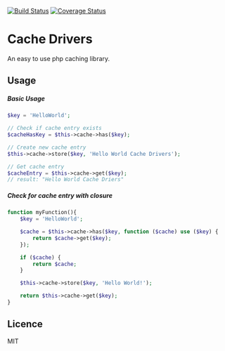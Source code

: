 [![Build Status](https://travis-ci.org/MaartenGDev/CacheDrivers.svg?branch=master)](https://travis-ci.org/MaartenGDev/CacheDrivers)
[![Coverage Status](https://coveralls.io/repos/github/MaartenGDev/CacheDrivers/badge.svg?branch=master)](https://coveralls.io/github/MaartenGDev/CacheDrivers?branch=master)
# Cache Drivers
An easy to use php caching library.

## Usage
##### Basic Usage
```PHP
$key = 'HelloWorld';

// Check if cache entry exists
$cacheHasKey = $this->cache->has($key);

// Create new cache entry
$this->cache->store($key, 'Hello World Cache Drivers');

// Get cache entry
$cacheEntry = $this->cache->get($key);
// result: "Hello World Cache Driers"
```
##### Check for cache entry with closure
```PHP
function myFunction(){
    $key = 'HelloWorld';

    $cache = $this->cache->has($key, function ($cache) use ($key) {
        return $cache->get($key);
    });

    if ($cache) {
        return $cache;
    }

    $this->cache->store($key, 'Hello World!');

    return $this->cache->get($key);
}
```

## Licence
MIT
